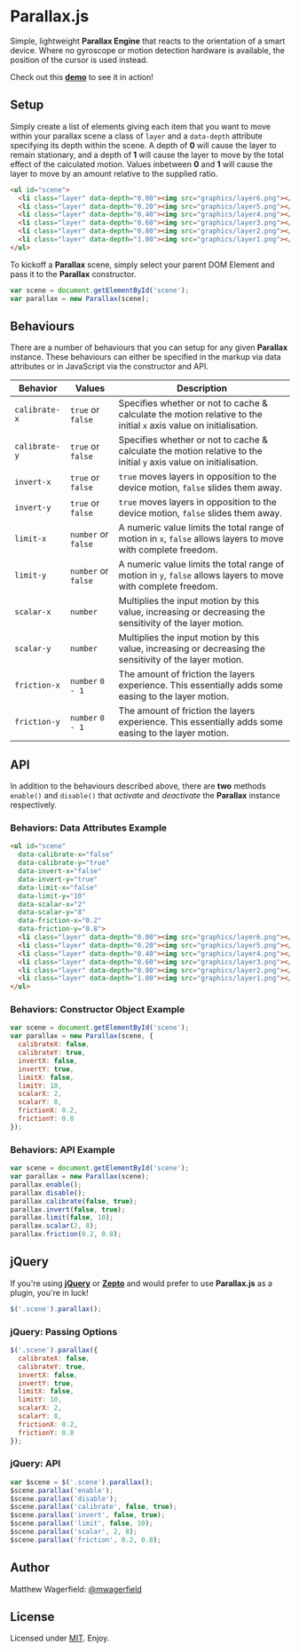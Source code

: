 # Parallax.js

Simple, lightweight **Parallax Engine** that reacts to the orientation of a
smart device. Where no gyroscope or motion detection hardware is available, the
position of the cursor is used instead.

Check out this **[demo][demo]** to see it in action!

## Setup

Simply create a list of elements giving each item that you want to move within
your parallax scene a class of `layer` and a `data-depth` attribute specifying
its depth within the scene. A depth of **0** will cause the layer to remain
stationary, and a depth of **1** will cause the layer to move by the total
effect of the calculated motion. Values inbetween **0** and **1** will cause the
layer to move by an amount relative to the supplied ratio.

```html
<ul id="scene">
  <li class="layer" data-depth="0.00"><img src="graphics/layer6.png"></li>
  <li class="layer" data-depth="0.20"><img src="graphics/layer5.png"></li>
  <li class="layer" data-depth="0.40"><img src="graphics/layer4.png"></li>
  <li class="layer" data-depth="0.60"><img src="graphics/layer3.png"></li>
  <li class="layer" data-depth="0.80"><img src="graphics/layer2.png"></li>
  <li class="layer" data-depth="1.00"><img src="graphics/layer1.png"></li>
</ul>
```

To kickoff a **Parallax** scene, simply select your parent DOM Element and pass
it to the **Parallax** constructor.

```javascript
var scene = document.getElementById('scene');
var parallax = new Parallax(scene);
```

## Behaviours

There are a number of behaviours that you can setup for any given **Parallax**
instance. These behaviours can either be specified in the markup via data
attributes or in JavaScript via the constructor and API.

| Behavior      | Values              | Description                                                                                                        |
| ------------- | ------------------- | ------------------------------------------------------------------------------------------------------------------ |
| `calibrate-x` | `true` or `false`   | Specifies whether or not to cache & calculate the motion relative to the initial `x` axis value on initialisation. |
| `calibrate-y` | `true` or `false`   | Specifies whether or not to cache & calculate the motion relative to the initial `y` axis value on initialisation. |
| `invert-x`    | `true` or `false`   | `true` moves layers in opposition to the device motion, `false` slides them away.                                  |
| `invert-y`    | `true` or `false`   | `true` moves layers in opposition to the device motion, `false` slides them away.                                  |
| `limit-x`     | `number` or `false` | A numeric value limits the total range of motion in `x`, `false` allows layers to move with complete freedom.      |
| `limit-y`     | `number` or `false` | A numeric value limits the total range of motion in `y`, `false` allows layers to move with complete freedom.      |
| `scalar-x`    | `number`            | Multiplies the input motion by this value, increasing or decreasing the sensitivity of the layer motion.           |
| `scalar-y`    | `number`            | Multiplies the input motion by this value, increasing or decreasing the sensitivity of the layer motion.           |
| `friction-x`  | `number` `0 - 1`    | The amount of friction the layers experience. This essentially adds some easing to the layer motion.               |
| `friction-y`  | `number` `0 - 1`    | The amount of friction the layers experience. This essentially adds some easing to the layer motion.               |

## API

In addition to the behaviours described above, there are **two** methods `enable()`
and `disable()` that *activate* and *deactivate* the **Parallax** instance respectively.

### Behaviors: Data Attributes Example

```html
<ul id="scene"
  data-calibrate-x="false"
  data-calibrate-y="true"
  data-invert-x="false"
  data-invert-y="true"
  data-limit-x="false"
  data-limit-y="10"
  data-scalar-x="2"
  data-scalar-y="8"
  data-friction-x="0.2"
  data-friction-y="0.8">
  <li class="layer" data-depth="0.00"><img src="graphics/layer6.png"></li>
  <li class="layer" data-depth="0.20"><img src="graphics/layer5.png"></li>
  <li class="layer" data-depth="0.40"><img src="graphics/layer4.png"></li>
  <li class="layer" data-depth="0.60"><img src="graphics/layer3.png"></li>
  <li class="layer" data-depth="0.80"><img src="graphics/layer2.png"></li>
  <li class="layer" data-depth="1.00"><img src="graphics/layer1.png"></li>
</ul>
```

### Behaviors: Constructor Object Example

```javascript
var scene = document.getElementById('scene');
var parallax = new Parallax(scene, {
  calibrateX: false,
  calibrateY: true,
  invertX: false,
  invertY: true,
  limitX: false,
  limitY: 10,
  scalarX: 2,
  scalarY: 8,
  frictionX: 0.2,
  frictionY: 0.8
});
```

### Behaviors: API Example

```javascript
var scene = document.getElementById('scene');
var parallax = new Parallax(scene);
parallax.enable();
parallax.disable();
parallax.calibrate(false, true);
parallax.invert(false, true);
parallax.limit(false, 10);
parallax.scalar(2, 8);
parallax.friction(0.2, 0.8);
```

## jQuery

If you're using **[jQuery][jquery]** or **[Zepto][zepto]** and would prefer to
use **Parallax.js** as a plugin, you're in luck!

```javascript
$('.scene').parallax();
```

### jQuery: Passing Options

```javascript
$('.scene').parallax({
  calibrateX: false,
  calibrateY: true,
  invertX: false,
  invertY: true,
  limitX: false,
  limitY: 10,
  scalarX: 2,
  scalarY: 8,
  frictionX: 0.2,
  frictionY: 0.8
});
```
### jQuery: API

```javascript
var $scene = $('.scene').parallax();
$scene.parallax('enable');
$scene.parallax('disable');
$scene.parallax('calibrate', false, true);
$scene.parallax('invert', false, true);
$scene.parallax('limit', false, 10);
$scene.parallax('scalar', 2, 8);
$scene.parallax('friction', 0.2, 0.8);
```

## Author

Matthew Wagerfield: [@mwagerfield][twitter]

## License

Licensed under [MIT][mit]. Enjoy.

[demo]: http://wagerfield.github.com/parallax/
[twitter]: http://twitter.com/mwagerfield
[mit]: http://www.opensource.org/licenses/mit-license.php
[jquery]: http://jquery.com/
[zepto]: http://zeptojs.com/
